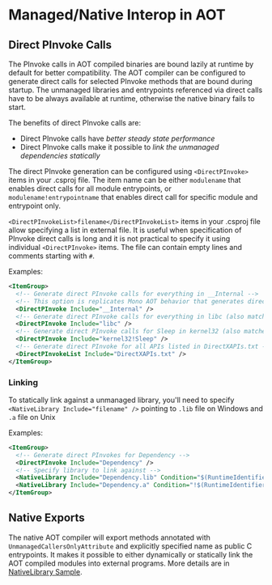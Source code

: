 # Managed/Native Interop in AOT

## Direct PInvoke Calls

The PInvoke calls in AOT compiled binaries are bound lazily at runtime by default for better compatibility. The AOT compiler
can be configured to generate direct calls for selected PInvoke methods that are bound during startup. The unmanaged libraries
and entrypoints referenced via direct calls have to be always available at runtime, otherwise the native binary fails to start.

The benefits of direct PInvoke calls are:
- Direct PInvoke calls have *better steady state performance*
- Direct PInvoke calls make it possible to *link the unmanaged dependencies statically*

The direct PInvoke generation can be configured using `<DirectPInvoke>` items in your .csproj file. The item name can be either `modulename`
that enables direct calls for all module entrypoints, or `modulename!entrypointname` that enables direct call for specific module and entrypoint
only.

`<DirectPInvokeList>filename</DirectPInvokeList>` items in your .csproj file allow specifying a list in external file. It is useful when
specification of PInvoke direct calls is long and it is not practical to specify it using individual `<DirectPInvoke>` items. The file can
contain empty lines and comments starting with `#`.

Examples:

```xml
<ItemGroup>
  <!-- Generate direct PInvoke calls for everything in __Internal -->
  <!-- This option is replicates Mono AOT behavior that generates direct PInvoke calls for __Internal -->
  <DirectPInvoke Include="__Internal" />
  <!-- Generate direct PInvoke calls for everything in libc (also matches libc.so on Linux or libc.dylib on macOS --> 
  <DirectPInvoke Include="libc" />
  <!-- Generate direct PInvoke calls for Sleep in kernel32 (also matches kernel32.dll on Windows) -->
  <DirectPInvoke Include="kernel32!Sleep" />
  <!-- Generate direct PInvoke for all APIs listed in DirectXAPIs.txt -->
  <DirectPInvokeList Include="DirectXAPIs.txt" />
</ItemGroup>
```

### Linking

To statically link against a unmanaged library, you'll need to specify `<NativeLibrary Include="filename" />` pointing to `.lib` file on Windows and `.a` file on Unix

Examples:

```xml
<ItemGroup>
  <!-- Generate direct PInvokes for Dependency -->
  <DirectPInvoke Include="Dependency" />
  <!-- Specify library to link against -->
  <NativeLibrary Include="Dependency.lib" Condition="$(RuntimeIdentifier.StartsWith('win'))" />
  <NativeLibrary Include="Dependency.a" Condition="!$(RuntimeIdentifier.StartsWith('win'))" />
</ItemGroup>
```

## Native Exports

The native AOT compiler will export methods annotated with `UnmanagedCallersOnlyAttribute` and explicitly specified name as
public C entrypoints. It makes it possible to either dynamically or statically link the AOT compiled modules into external
programs. More details are in [NativeLibrary Sample](../../samples/NativeLibrary).
